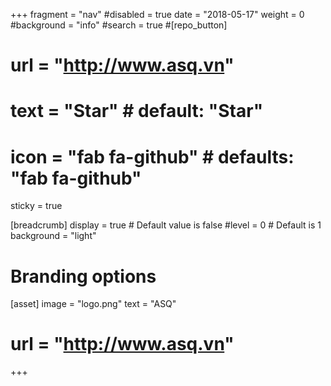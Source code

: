 +++
fragment = "nav"
#disabled = true
date = "2018-05-17"
weight = 0
#background = "info"
#search = true
#[repo_button]
#  url = "http://www.asq.vn"
#  text = "Star" # default: "Star"
#  icon = "fab fa-github" # defaults: "fab fa-github"
sticky = true

[breadcrumb]
  display = true # Default value is false
  #level = 0 # Default is 1
  background = "light"

# Branding options
[asset]
  image = "logo.png"
  text = "ASQ"
#  url = "http://www.asq.vn"
+++
